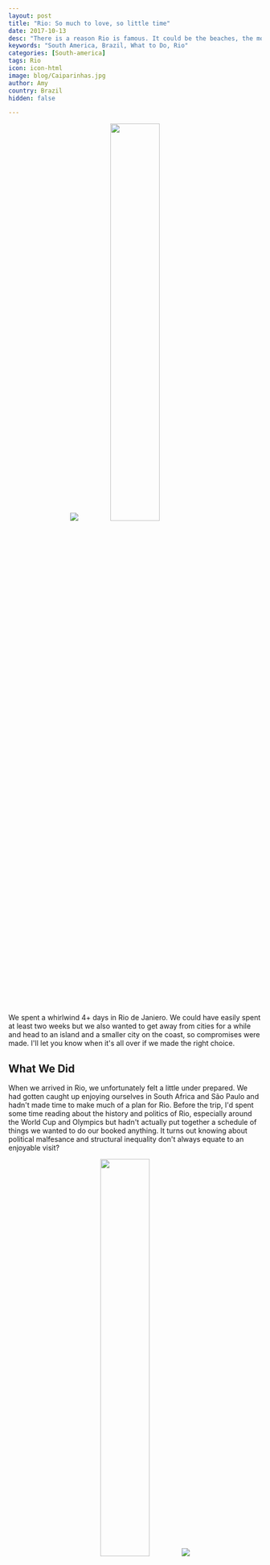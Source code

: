 ```yaml
---
layout: post
title: "Rio: So much to love, so little time"
date: 2017-10-13
desc: "There is a reason Rio is famous. It could be the beaches, the mountains, the tiny bikinis, or the amazing food and drinks. Regardless, four days was not long enough to soak it in adequately."
keywords: "South America, Brazil, What to Do, Rio"
categories: [South-america]
tags: Rio
icon: icon-html
image: blog/Caiparinhas.jpg
author: Amy
country: Brazil
hidden: false

---
```


<div style="text-align: center; max-width: calc(100% - 20px);"><a href="/static/assets/img/blog/Columbo.jpg" target="_blank"><img src="/static/assets/img/blog/Columbo.jpg" style="max-height: 415px" width="auto"></a> <a href="/static/assets/img/blog/Copacabana.jpg" target="_blank"><img src="/static/assets/img/blog/Copacabana.jpg" width="45%"></a></div><p></p>

We spent a whirlwind 4+ days in Rio de Janiero. We could have easily spent at least two weeks but we also wanted to get away from cities for a while and head to an island and a smaller city on the coast, so compromises were made. I'll let you know when it's all over if we made the right choice. 

## <i class="fa fa-check-square" aria-hidden="true" style="color:#2495C4;"></i>What We Did 

When we arrived in Rio, we unfortunately felt a little under prepared. We had gotten caught up enjoying ourselves in South Africa and São Paulo and hadn't made time to make much of a plan for Rio. Before the trip, I'd spent some time reading about the history and politics of Rio, especially around the World Cup and Olympics but hadn't actually put together a schedule of things we wanted to do our booked anything. It turns out knowing about political malfesance and structural inequality don't always equate to an enjoyable visit? 

<div style="text-align: center; max-width: calc(100% - 20px);"><a href="/static/assets/img/blog/RioStairs.jpg" target="_blank"><img src="/static/assets/img/blog/RioStairs.jpg" width="45%"></a> <a href="/static/assets/img/blog/RioCityHall.jpg" target="_blank"><img src="/static/assets/img/blog/RioCityHall.jpg" style="max-height: 415px" width="auto"></a><p><i>A couple of stops on our free walking tour: Escadaria Selarón and the Parliment building.</i></p></div>

**Day 1:** For our first day, we did some quick googling and found a "free" (tip-based) walking tour through the downtown. Staying in Ipanema, we were never at risk of missing out on the famous (though impressively crowded) beaches, so this seemed like it would ensure we got a broader experience of Rio. Admittedly, we typically try to avoid these kinds of tours. They make us feel a little like cattle or school children being sheparded around. Despite my hesitation, I have to admit I enjoyed the tour. I would have preferred to walk a little faster (my DC/NYC pace is _not_ the norm here) and I did feel self-conscious multiple times when our little group gathered around the tour guide but I learned some Brazilian history and saw some beautiful buildings that I otherwise would have either missed entirely or wouldn't have known what I was looking at. 

Most importantly, we got to stop to eat a few things. We stopped at Cafeteria Colombo, which I had already been told was a "must-visit" and I was not disappointed. It is the oldest cafe in Rio and had been where the politicians and socialites went to be seen by the important people. You can have a espresso and either a delicious chocolate pastery or a savory chicken pastel, soak up the beauty of the building, and if you have more than the 3 outfits I'm rotating through right now it is a perfect place to dress up a little and pretend you're rubbing elbows with the rich and famous. 

After our tour, we made our way back over to Copacabana and walked down the beach to Ipanema. These beaches are famous for a reason. They are situated between mountains, have gentle waves, and there are a million things going on everywhere you look. Between the vendors that are everywhere selling everything from fresh-grilled cheese on a stick to stylish sun hats, the infamous teeny tiny bikinis, children running around, or the volleyball games that are really soccer over a volleyball net; there is a lot to take in. 

People-watching is excellent though so, we grabbed a beachside table under an umbrella and had some caiphirinhas while we soaked up the scene.

<div style="text-align: center; max-width: calc(100% - 20px);"><a href="/static/assets/img/blog/Climbing.jpg" target="_blank"><img src="/static/assets/img/blog/Climbing.jpg" width="45%"></a> <a href="/static/assets/img/blog/SugarLoaf.jpg" target="_blank"><img src="/static/assets/img/blog/SugarLoaf.jpg" width="45%"></a><p><i>Climbing Sugar Loaf and the view of it from a nearby beach.</i></p></div> 


**Day 2:** While we've been traveling, Nate and I have been doing a lot of walking. I mean a lot. We're at 235 miles so far. Rio was no exception. We started our second day walking around the lagoon that was only a few blocks from our apartment. The lagoon has a walking path around it and on Saturday it was packed with runners, bikers, families playing on play grounds or at inflatable bounce houses, and plenty of stands selling coconuts. 

After walking about halfway around the lagoon, we reached Parque Lage. It was a mansion at one point but is now a park, visual art school, and cafe. It has free entrance and so we walked around a little before grabbing a public bus back to the apartment. We only spent a little time at Parque Lage because we knew it was also on the agenda for the next day. 

Then came the big adventure. You may have noticed a recurring theme, and it will come up again. Nate and I climb mountains. Sometimes climbing is really just hiking but this time there was some actual climbing going on too. We booked a guide, Mingo, through [Ancoraue Climbing](http://www.ancoraue.com/) to hike Sugar Loaf (Pão de Açúcar), Originally we had hoped to hike all the way up Corcovado to Christ the Redeemer but over the summer [too many hikers were robbed](https://br.usembassy.gov/security-message-u-s-citizens-increased-crime-corcovado-hiking-trails-july-7-2017/) on their way up for us to be comfortable. So, while it will likely be controversial, we skipped Christ the Redeemer entirely and opted for Sugar Loaf instead. 

<div style="text-align: center; max-width: calc(100% - 20px);"><a href="/static/assets/img/blog/Robbed.jpg" target="_blank"><img src="/static/assets/img/blog/Robbed.jpg" style="max-height: 415px" width="auto"></a> <a href="/static/assets/img/blog/RioCableCare.jpg" target="_blank"><img src="/
static/assets/img/blog/RioCableCar.jpg" width="45%"></a><p><i>A sign that was put up to warn tourist about the robberies that have been happening on the trail to Chirst the Redeemer and the view of the cable car going up to Sugar Loaf.</i></p></div>


I didn't fully internalize what I was getting myself into when Nate suggested the hike with a little climbing. I don't climb. I am also in denial about having a fear of heights. Still, I agreed and off we went with Mingo. The Sugar Loaf hike starts out simple enough, you walk along a nice flat path around the side by the ocean. Kids are roller blading, people are jogging, and there is a party boat just off shore blasting house music. How bad could this be?

Then we turn and the path basically disappears. No more flat walkway. Instead, we are supposed to walk up an incline that looks like 75 degrees and pretty close to smooth. Mingo assures me that if you put weight on the balls of your feet that it will be fine and that using your hands won't help. I know he is probably right but what do I do? Use my hands almost the entire way up in a pretty awkward bear crawl type position. Turns out I don't trust my shoes to keep me from sliding down the side of a mountain. Nate took to it like a natural though.

After over an hour of this steep incline search for footholds, we reached a portion for climbing. Nate definitely told me about the climbing. Yet in my head I pictured the climbing wall at my college gym, not a mountain with little crevices I'd need to cling to. 

Luckily I'm stubborn and not one to be outdone. So into the harness I went. First Mingo went up, then Nate, both with little to no fanfare. Then it was my turn. It was going pretty well up until I was supposed to reach under a rock, hold on, then do a sort of swing step to bring myself over to the next foot hold before pushing myself over the top of the wall. I got through the swinging around portion better than I had expected but when it came time to push/pull muslef up I got stuck. I couldn't make it. So I plastered myself to the mountain, swearing under my breath and certain I was about to slide off. After letting me struggle a little to get up on my own, Nate offered a helping hand and I made it up. It was not graceful. I should really have done some practice climbs in the safety of a rock gym or something.  After just a bit more sheer face walking, we made it to the top and got to enjoy a great view. As an added bonus, for those who make the climb, they don't charge you to take the cable car back down the mountain (!), which was great because I definitely wasn't going down the way we came up. After only 2.3 miles that felt _way_ longer than that, the hike was a little bit of an adrenaline boost but left me happy and tired, just like any good hike should. 

We won't be taking Mingo up on his offer for more challenging climbs in Brazil or Chile but I do plan on checking out some gyms when this whole trip is over. If nothing else it was a great workout. 


<div style="text-align: center; max-width: calc(100% - 20px);"><a href="/static/assets/img/blog/PalmTrees.jpg" target="_blank"><img src="/static/assets/img/blog/PalmTrees.jpg" width="45%"></a> <a href="/static/assets/img/blog/RioFountain.jpg" target="_blank"><img src="/
static/assets/img/blog/RioFountain.jpg" width="45%"></a><p><i>Rio Botanical Garden</i></p></div>

**Day 3:** After a tiring day, we probably should've relaxed on the beach but we didn't. We walked about 13 miles around the other side of the lagoon we'd explored the day before to the botantical garden and Parque Lage.

The botanical garden was pretty but [Kirstenbosch](http://site.awellchartedpath.com/blog/2017/09/Kirstenbosch/) in Cape Town may have spoiled all other botanical gardens for us. Still, the addition of monkeys scurryng through the trees was a fun improvement. 

After walking around the botanical garden, we made our way back to Parque Lage for a picnic. Unlike Kirstenbosch, picnics are not allowed at the Rio botanical garden. Parque Lage was a great place for a picnic though, and then we did more exploring than we had time for the previous day. One interesting characteristic about Parque Lage is that it is apparently the go to place for photo shoots of very-pregnant women. Everywhere we looked professional photographers were busy posing women that we at least 8 months pregnant. 


<div style="text-align: center; max-width: calc(100% - 20px);"><a href="/static/assets/img/blog/Lagoon.jpg" target="_blank"><img src="/static/assets/img/blog/Lagoon.jpg" width="50%"></a><p><i>The lagoon only a few blocks from the apartment we stayed in.</i></p></div>



<div style="text-align: center; max-width: calc(100% - 20px);"><a href="/static/assets/img/blog/Fruits.JPG" target="_blank"><img src="/static/assets/img/blog/Fruits.JPG" width="45%"></a> <a href="/static/assets/img/blog/Caiparinhas.jpg" target="_blank"><img src="/static/assets/img/blog/Caiparinhas.jpg" width="45%"></a></div><p></p>


**Day 4:** From the start, we knew we wanted to do a couple of things on the trip as special treats: food tours and cooking classes. Eating is an important way to get to know the places you're visiting, plus I wanted to come away from this trip with some amazing new foods/recipies in my repetoire. 

Rio was the first of the food tours and we were not diappointed. We spent almost 7 hours with Tom from [Eat Rio food tours](http://eatrio.net/eat-rio-food-tours) and it was amazing. We started with exotic fruits, tried juices, fried balls of cod, stews, beers, and the best caiparinha I've ever had. 

Two of my favorite things we tried were Jabuticaba berries that you pop into your mouth like muskat grapes and Caldo de Cana, which is freshly squeezed sugarcane juice. The juice was as sweet as the sweet tea I would drink growing up and was ice cold and refreshing on a hot Rio day. It was also fun to watch them feed the long sugar cane stalks through the juicer in the van behind the stand and see the juice gush out. While these were a couple of my favorite things, without exception, though others did no agree with me, it was all tasty. 

I can't do justice to the food tour here but if you're ever in Rio, do the food tour and tell Tom I said hello. You won't be sorry. 

<div style="text-align: center; max-width: calc(100% - 20px);"><a href="/static/assets/img/blog/LadySubway.jpg" target="_blank"><img src="/static/assets/img/blog/LadySubway.jpg" width="50%"></a></div><p></p>

**Day 5:** We took a van to a boat to Ilha Grande. More on that to come soon. 

## <i class="fa fa-check-square" aria-hidden="true" style="color:#2495C4;"></i>How We Did with Our Budget

Our budget for Rio was the same as for São Paulo. We budgeted as much as $85 dollars a night for accomodations but we were able to find a apartment in  Ipanema with a full kitchen for only $59 a night. The apartment wasn't anything special but the location was great and it had everything we needed. 

We also budgeted $15 dollars per day per person for food and $15 dollars per day per person for entertainment. However, for Nate's birthday we ended up with a little outside-budget funding that allowed us to have a nicer dinner out and do a food tour that otherwise would have blown-up our budget. Still, we kept to our usual habit of making 2 meals a day at the AirBnB to save money, with the exception of our food tour day, and ended up coming in at an average of $49 a day for the two of us (out of $60 a day that we budgeted). This did not include our amazing food tour but included our guided hike/climb up Sugar Loaf. 

We also almost exlcusively took public transporation. The subway system is very easy to use, clean, and the announcements are also made in English. In a sad bit of genius, there is also a women-only car on the subway for rush hour commutes. Is it sad that it is necessary? Yes. Would I ride in it every single day if I lived here? Yes. 